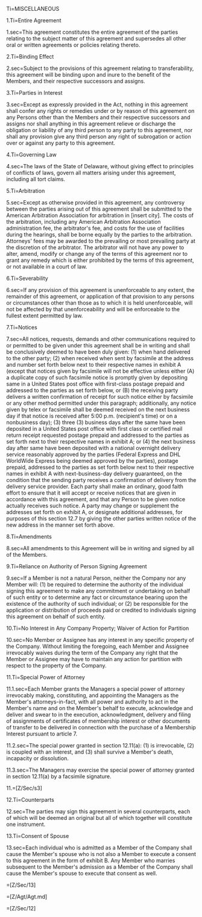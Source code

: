 
Ti=MISCELLANEOUS

1.Ti=Entire Agreement

1.sec=This agreement constitutes the entire agreement of the parties relating to the subject matter of this agreement and supersedes all other oral or written agreements or policies relating thereto.

2.Ti=Binding Effect

2.sec=Subject to the provisions of this agreement relating to transferability, this agreement will be binding upon and inure to the benefit of the Members, and their respective successors and assigns.

3.Ti=Parties in Interest

3.sec=Except as expressly provided in the Act, nothing in this agreement shall confer any rights or remedies under or by reason of this agreement on any Persons other than the Members and their respective successors and assigns nor shall anything in this agreement relieve or discharge the obligation or liability of any third person to any party to this agreement, nor shall any provision give any third person any right of subrogation or action over or against any party to this agreement.

4.Ti=Governing Law

4.sec=The laws of the State of Delaware, without giving effect to principles of conflicts of laws, govern all matters arising under this agreement, including all tort claims.

5.Ti=Arbitration

5.sec=Except as otherwise provided in this agreement, any controversy between the parties arising out of this agreement shall be submitted to the American Arbitration Association for arbitration in [insert city]. The costs of the arbitration, including any American Arbitration Association administration fee, the arbitrator's fee, and costs for the use of facilities during the hearings, shall be borne equally by the parties to the arbitration. Attorneys' fees may be awarded to the prevailing or most prevailing party at the discretion of the arbitrator. The arbitrator will not have any power to alter, amend, modify or change any of the terms of this agreement nor to grant any remedy which is either prohibited by the terms of this agreement, or not available in a court of law.

6.Ti=Severability

6.sec=If any provision of this agreement is unenforceable to any extent, the remainder of this agreement, or application of that provision to any persons or circumstances other than those as to which it is held unenforceable, will not be affected by that unenforceability and will be enforceable to the fullest extent permitted by law.

7.Ti=Notices

7.sec=All notices, requests, demands and other communications required to or permitted to be given under this agreement shall be in writing and shall be conclusively deemed to have been duly given: (1) when hand delivered to the other party; (2) when received when sent by facsimile at the address and number set forth below next to their respective names in exhibit A (except that notices given by facsimile will not be effective unless either (A) a duplicate copy of such facsimile notice is promptly given by depositing same in a United States post office with first-class postage prepaid and addressed to the parties as set forth below, or (B) the receiving party delivers a written confirmation of receipt for such notice either by facsimile or any other method permitted under this paragraph; additionally, any notice given by telex or facsimile shall be deemed received on the next business day if that notice is received after 5:00 p.m. (recipient's time) or on a nonbusiness day); (3) three (3) business days after the same have been deposited in a United States post office with first class or certified mail return receipt requested postage prepaid and addressed to the parties as set forth next to their respective names in exhibit A; or (4) the next business day after same have been deposited with a national overnight delivery service reasonably approved by the parties (Federal Express and DHL WorldWide Express being deemed approved by the parties), postage prepaid, addressed to the parties as set forth below next to their respective names in exhibit A with next-business-day delivery guaranteed, on the condition that the sending party receives a confirmation of delivery from the delivery service provider. Each party shall make an ordinary, good faith effort to ensure that it will accept or receive notices that are given in accordance with this agreement, and that any Person to be given notice actually receives such notice. A party may change or supplement the addresses set forth on exhibit A, or designate additional addresses, for purposes of this section 12.7 by giving the other parties written notice of the new address in the manner set forth above.

8.Ti=Amendments

8.sec=All amendments to this Agreement will be in writing and signed by all of the Members.

9.Ti=Reliance on Authority of Person Signing Agreement

9.sec=If a Member is not a natural Person, neither the Company nor any Member will: (1) be required to determine the authority of the individual signing this agreement to make any commitment or undertaking on behalf of such entity or to determine any fact or circumstance bearing upon the existence of the authority of such individual; or (2) be responsible for the application or distribution of proceeds paid or credited to individuals signing this agreement on behalf of such entity.

10.Ti=No Interest in Any Company Property; Waiver of Action for Partition

10.sec=No Member or Assignee has any interest in any specific property of the Company.  Without limiting the foregoing, each Member and Assignee irrevocably waives during the term of the Company any right that the Member or Assignee may have to maintain any action for partition with respect to the property of the Company.

11.Ti=Special Power of Attorney

11.1.sec=Each Member grants the Managers a special power of attorney irrevocably making, constituting, and appointing the Managers as the Member's attorneys-in-fact, with all power and authority to act in the Member's name and on the Member's behalf to execute, acknowledge and deliver and swear to in the execution, acknowledgment, delivery and filing of assignments of certificates of membership interest or other documents of transfer to be delivered in connection with the purchase of a Membership Interest pursuant to article 7.

11.2.sec=The special power granted in section 12.11(a): (1) is irrevocable, (2) is coupled with an interest, and (3) shall survive a Member's death, incapacity or dissolution.

11.3.sec=The Managers may exercise the special power of attorney granted in section 12.11(a) by a facsimile signature.

11.=[Z/Sec/s3]

12.Ti=Counterparts

12.sec=The parties may sign this agreement in several counterparts, each of which will be deemed an original but all of which together will constitute one instrument.

13.Ti=Consent of Spouse

13.sec=Each individual who is admitted as a Member of the Company shall cause the Member's spouse who is not also a Member to execute a consent to this agreement in the form of exhibit B. Any Member who marries subsequent to the Member's admission as a Member of the Company shall cause the Member's spouse to execute that consent as well.

=[Z/Sec/13]

=[Z/Agt/Agt.md]

=[Z/Sec/12]

